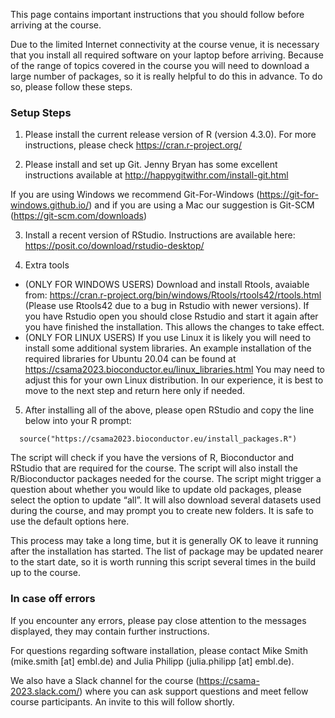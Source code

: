 
This page contains important instructions that you should follow before arriving at the course. 

Due to the limited Internet connectivity at the course venue, it is necessary that you install all required software on your laptop before arriving. Because of the range of topics covered in the course you will need to download a large number of packages, so it is really helpful to do this in advance.  To do so, please follow these steps.  

### Setup Steps

1. Please install the current release version of R (version 4.3.0).  For more instructions, please check https://cran.r-project.org/

2. Please install and set up Git. Jenny Bryan has some excellent instructions available at http://happygitwithr.com/install-git.html

If you are using Windows we recommend Git-For-Windows (https://git-for-windows.github.io/) and if you are using a Mac our suggestion is Git-SCM (https://git-scm.com/downloads)

3. Install a recent version of RStudio. Instructions are available here: https://posit.co/download/rstudio-desktop/

4. Extra tools
- (ONLY FOR WINDOWS USERS) Download and install Rtools, avaiable from: https://cran.r-project.org/bin/windows/Rtools/rtools42/rtools.html (Please use Rtools42 due to a bug in Rstudio with newer versions).  If you have Rstudio open you should close Rstudio and start it again after you have finished the installation. This allows the changes to take effect.
 - (ONLY FOR LINUX USERS)  If you use Linux it is likely you will need to install some additional system libraries. An example installation of the required libraries for Ubuntu 20.04 can be found at https://csama2023.bioconductor.eu/linux_libraries.html You may need to adjust this for your own Linux distribution.  In our experience, it is best
to move to the next step and return here only if needed.

5. After installing all of the above, please open RStudio and copy the line below into your R prompt:

```
  source("https://csama2023.bioconductor.eu/install_packages.R")
```
The script will check if you have the versions of R, Bioconductor and RStudio that are required for the course. The script will also install the R/Bioconductor packages needed for the course. The script might trigger a question about whether you would like to update old packages, please select the option to update “all”.  It will also download several datasets used during the course, and may prompt you to create new folders.  It is safe to use the default options here.  

This process may take a long time, but it is generally OK to leave it running after the installation has started.  The list of package may be updated nearer to the start date, so it is worth running this script several times in the build up to the course.

### In case off errors

If you encounter any errors, please pay close attention to the messages displayed, they may contain further instructions. 

For questions regarding software installation, please contact Mike Smith (mike.smith [at] embl.de) and Julia Philipp (julia.philipp [at] embl.de).

We also have a Slack channel for the course (https://csama-2023.slack.com/) where you can ask support questions and meet fellow course participants.  An invite to this will follow shortly.
